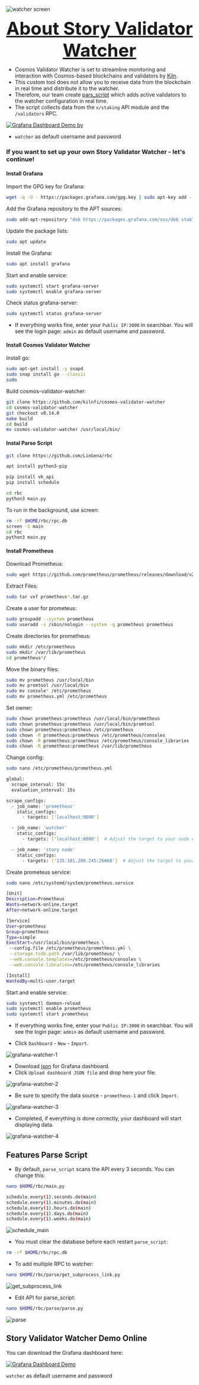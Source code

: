 
![watcher screen](https://github.com/endorphinestake/story-validator-watcher/blob/main/images/story-validator-watcher.png)

<font size = 7><center><b><u>About Story Validator Watcher</u></b></center></font>
-  Cosmos Validator Watcher is set to streamline monitoring and interaction with Cosmos-based blockchains and validators by [Kiln](https://github.com/kilnfi/cosmos-validator-watcher).
-  This custom tool does not allow you to receive data from the blockchain in real time and distribute it to the watcher.
-  Therefore, our team create [pars_script](https://github.com/endorphinestake/story-validator-watcher/tree/main/pars_script) which adds active validators to the watcher configuration in real time.
-  The script collects data from the `x/staking` API module and the `/validators` RPC.

[![Grafana Dashboard Demo by ](https://img.shields.io/badge/Grafana%20Dashboard-Demo%20Online-blue?style=for-the-badge&logo=grafana&logoColor=white)](https://story-watcher.endorphinestake.com/d/d79d55e7-6e70-4725-b78c-b22db4a71b08/modified-story-validator-watcher?orgId=1&refresh=5s&theme=light)

- `watcher` as default username and password

### If you want to set up your own Story Validator Watcher - let's continue!

#### Install Grafana
Import the GPG key for Grafana:
```bash
wget -q -O - https://packages.grafana.com/gpg.key | sudo apt-key add -
```

Add the Grafana repository to the APT sources:
```bash 
sudo add-apt-repository "deb https://packages.grafana.com/oss/deb stable main"
```

Update the package lists:
```bash
sudo apt update
```

Install the Grafana:
```bash
sudo apt install grafana
```

Start and enable service:
```bash
sudo systemctl start grafana-server
sudo systemctl enable grafana-server
```

Check status grafana-server:
```bash
sudo systemctl status grafana-server
```
- If everything works fine, enter your `Public IP:3000` in searchbar. You will see the login page: `admin` as default username and password.

#### Install Cosmos Validator Watcher
Install go:
```bash
sudo apt-get install -y snapd
sudo snap install go --classic
sudo 
```
Build cosmos-validator-watcher:
```bash
git clone https://github.com/kilnfi/cosmos-validator-watcher
cd cosmos-validator-watcher
git checkout v0.14.0
make build
cd build
mv cosmos-validator-watcher /usr/local/bin/
```

#### Instal Parse Script
```bash
git clone https://github.com/LinGena/rbc
```
```bash
apt install python3-pip
```
```bash
pip install vk_api
pip install schedule
```

```bash
cd rbc
python3 main.py
```
To run in the background, use screen:
```bash
rm -rf $HOME/rbc/rpc.db
screen -S main
cd rbc
python3 main.py
```

#### Install Prometheus
Download Prometheus:
```bash
sudo wget https://github.com/prometheus/prometheus/releases/download/v2.47.0/prometheus-2.47.0.linux-amd64.tar.gz
```

Extract Files:
```bash
sudo tar vxf prometheus*.tar.gz
```

Create a user for prometeus:
```bash
sudo groupadd --system prometheus
sudo useradd -s /sbin/nologin --system -g prometheus prometheus
```

Create directories for prometheus:
```bash
sudo mkdir /etc/prometheus
sudo mkdir /var/lib/prometheus
cd prometheus*/
```

Move the binary files:
```bash
sudo mv prometheus /usr/local/bin
sudo mv promtool /usr/local/bin
sudo mv console* /etc/prometheus
sudo mv prometheus.yml /etc/prometheus
```

Set owner:
```bash
sudo chown prometheus:prometheus /usr/local/bin/prometheus
sudo chown prometheus:prometheus /usr/local/bin/promtool
sudo chown prometheus:prometheus /etc/prometheus
sudo chown -R prometheus:prometheus /etc/prometheus/consoles
sudo chown -R prometheus:prometheus /etc/prometheus/console_libraries
sudo chown -R prometheus:prometheus /var/lib/prometheus
```

Change config:
```bash
sudo nano /etc/prometheus/prometheus.yml
```

```bash
global:
  scrape_interval: 15s
  evaluation_interval: 15s

scrape_configs:
  - job_name: 'prometheus'
    static_configs:
      - targets: ['localhost:9090']

  - job_name: 'watcher'
    static_configs:
      - targets: ['localhost:8080']  # Adjust the target to your node exporter endpoint

  - job_name: 'story node'
    static_configs:
      - targets: ['135.181.208.245:26660']  # Adjust the target to your story node exporter endpoint
```

Create prometeus service:
```bash
sudo nano /etc/systemd/system/prometheus.service
```

```bash
[Unit]
Description=Prometheus
Wants=network-online.target
After=network-online.target

[Service]
User=prometheus
Group=prometheus
Type=simple
ExecStart=/usr/local/bin/prometheus \
 --config.file /etc/prometheus/prometheus.yml \
 --storage.tsdb.path /var/lib/prometheus/ \
 --web.console.templates=/etc/prometheus/consoles \
 --web.console.libraries=/etc/prometheus/console_libraries

[Install]
WantedBy=multi-user.target
```

Start and enable service:
```bash
sudo systemctl daemon-reload
sudo systemctl enable prometheus
sudo systemctl start prometheus
```

- If everything works fine, enter your `Public IP:3000` in searchbar. You will see the login page: `admin` as default username and password.

- Click `Dashboard` - `New` - `Import`.

![grafana-watcher-1](https://github.com/endorphinestake/story-validator-watcher/blob/main/images/grafana-watcher-1.png)

- Download [json](https://github.com/endorphinestake/story-validator-watcher/blob/d2d5956e5e0102274dbfbf308bc47be66dcc40d9/Modified%20Story%20Validator%20Watcher-1733176062943.json) for Grafana dashboard.
- Click `Upload dashboard JSON file` and drop here your file.

![grafana-watcher-2](https://github.com/endorphinestake/story-validator-watcher/blob/main/images/grafana-watcher-2.png)

- Be sure to specify the data source - `prometheus-1` and click `Import`.

![grafana-watcher-3](https://github.com/endorphinestake/story-validator-watcher/blob/main/images/grafana-watcher-3.png)

- Completed, if everything is done correctly, your dashboard will start displaying data.

![grafana-watcher-4](https://github.com/endorphinestake/story-validator-watcher/blob/main/images/grafana-watcher-4.png)


## Features Parse Script

- By default, `parse_script` scans the API every 3 seconds. You can change this:
```bash
nano $HOME/rbc/main.py
```
```bash
schedule.every(1).seconds.do(main) 
schedule.every(1).minutes.do(main)
schedule.every(1).hours.do(main)
schedule.every(1).days.do(main) 
schedule.every(1).weeks.do(main) 
```
![schedule_main](https://github.com/endorphinestake/story-validator-watcher/blob/main/images/schedule_main.png)

- You must clear the database before each restart `parse_script`:
```bash
rm -rf $HOME/rbc/rpc.db
```

- To add multiple RPC to watcher:
```bash
nano $HOME/rbc/parse/get_subprocess_link.py
```
![get_subprocess_link](https://github.com/endorphinestake/story-validator-watcher/blob/main/images/get_subprocess_link.png)


- Edit API for parse_script:
```bash
nano $HOME/rbc/parse/parse.py
```
![parse](https://github.com/endorphinestake/story-validator-watcher/blob/main/images/parse.png)


## Story Validator Watcher Demo Online  

You can download the Grafana dashboard here:

[![Grafana Dashboard Demo](https://img.shields.io/badge/Grafana%20Dashboard-Official-blue?style=for-the-badge&logo=grafana&logoColor=white)](https://story-watcher.endorphinestake.com/d/d79d55e7-6e70-4725-b78c-b22db4a71b08/modified-story-validator-watcher?orgId=1&refresh=5s&theme=light)

`watcher` as default username and password






